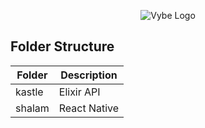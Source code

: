 <p align="center">
	  <img src="https://cdn.discordapp.com/attachments/670502278217859123/821088026963869726/bruh4.png" alt="Vybe Logo" />
</p>

## Folder Structure
| Folder | Description     |
|--------|-----------------|
| kastle | Elixir API      |
| shalam | React Native    |

